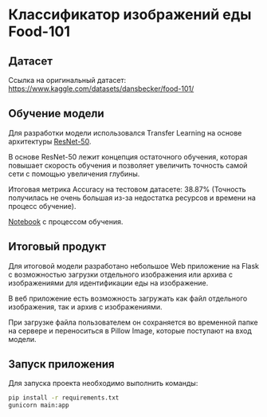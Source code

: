 # Классификатор изображений еды Food-101
## Датасет
Ссылка на оригинальный датасет: https://www.kaggle.com/datasets/dansbecker/food-101/
## Обучение модели
Для разработки модели использовался Transfer Learning на основе архитектуры [ResNet-50](https://arxiv.org/abs/1512.03385).

В основе ResNet-50 лежит концепция остаточного обучения, которая повышает скорость обучения и позволяет увеличить точность самой сети с помощью увеличения глубины.

Итоговая метрика Accuracy на тестовом датасете: 38.87% (Точность получилась не очень большая из-за недостатка ресурсов и времени на процесс обучение).

[Notebook](https://colab.research.google.com/drive/1AdgtEQqZuU78c8bTpXY7qCkYK2piMfPa#scrollTo=LXStGFMPoKok) с процессом обучения.
## Итоговый продукт
Для итоговой модели разработано небольшое Web приложение на Flask с возможностью загрузки отдельного изображения или архива с изображениями для идентификации еды на изображение.

В веб приложение есть возможность загружать как файл отдельного изображения, так и архив с изображениями.

При загрузке файла пользователем он сохраняется во временной папке на сервере и переноситься в Pillow Image, которые поступают на вход модели.
## Запуск приложения
Для запуска проекта необходимо выполнить команды:
```bash
pip install -r requirements.txt
gunicorn main:app
```
